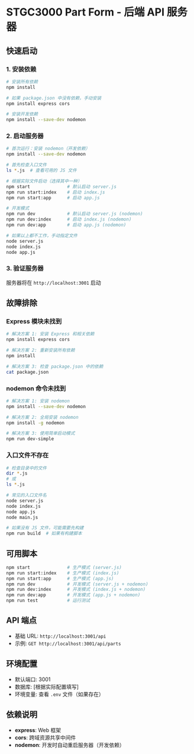 # STGC3000 Part Form - 后端 API 服务器

## 快速启动

### 1. 安装依赖
```bash
# 安装所有依赖
npm install

# 如果 package.json 中没有依赖，手动安装
npm install express cors

# 安装开发依赖
npm install --save-dev nodemon
```

### 2. 启动服务器
```bash
# 首次运行：安装 nodemon（开发依赖）
npm install --save-dev nodemon

# 首先检查入口文件
ls *.js  # 查看可用的 JS 文件

# 根据实际文件启动（选择其中一种）
npm start              # 默认启动 server.js
npm run start:index    # 启动 index.js
npm run start:app      # 启动 app.js

# 开发模式
npm run dev            # 默认启动 server.js (nodemon)
npm run dev:index      # 启动 index.js (nodemon)
npm run dev:app        # 启动 app.js (nodemon)

# 如果以上都不工作，手动指定文件
node server.js
node index.js
node app.js
```

### 3. 验证服务器
服务器将在 `http://localhost:3001` 启动

## 故障排除

### Express 模块未找到
```bash
# 解决方案 1: 安装 Express 和相关依赖
npm install express cors

# 解决方案 2: 重新安装所有依赖
npm install

# 解决方案 3: 检查 package.json 中的依赖
cat package.json
```

### nodemon 命令未找到
```bash
# 解决方案 1: 安装 nodemon
npm install --save-dev nodemon

# 解决方案 2: 全局安装 nodemon
npm install -g nodemon

# 解决方案 3: 使用简单启动模式
npm run dev-simple
```

### 入口文件不存在
```bash
# 检查目录中的文件
dir *.js
# 或
ls *.js

# 常见的入口文件名
node server.js
node index.js
node app.js
node main.js

# 如果没有 JS 文件，可能需要先构建
npm run build  # 如果有构建脚本
```

## 可用脚本
```bash
npm start              # 生产模式 (server.js)
npm run start:index    # 生产模式 (index.js)
npm run start:app      # 生产模式 (app.js)
npm run dev            # 开发模式 (server.js + nodemon)
npm run dev:index      # 开发模式 (index.js + nodemon)
npm run dev:app        # 开发模式 (app.js + nodemon)
npm run test           # 运行测试
```

## API 端点
- 基础 URL: `http://localhost:3001/api`
- 示例: `GET http://localhost:3001/api/parts`

## 环境配置
- 默认端口: 3001
- 数据库: [根据实际配置填写]
- 环境变量: 查看 `.env` 文件（如果存在）

## 依赖说明
- **express**: Web 框架
- **cors**: 跨域资源共享中间件
- **nodemon**: 开发时自动重启服务器（开发依赖）
